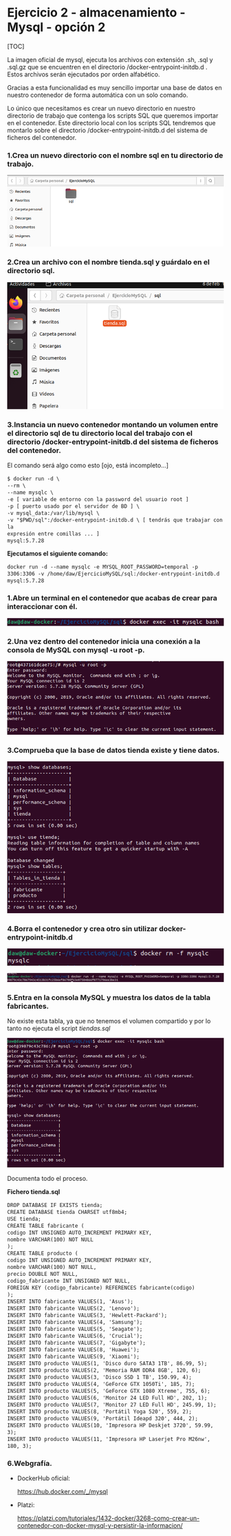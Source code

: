 # Ejercicio 2 - almacenamiento - Mysql - opción 2

 

[TOC]



La imagen oficial de mysql, ejecuta los archivos con extensión .sh, .sql y .sql.gz que se encuentren en el directorio /docker-entrypoint-initdb.d . Estos archivos serán ejecutados por orden alfabético. 

Gracias a esta funcionalidad es muy sencillo importar una base de datos en nuestro contenedor de forma automática con un solo comando. 

Lo único que necesitamos es crear un nuevo directorio en nuestro directorio de trabajo que contenga los scripts SQL que queremos importar en el contenedor. Este directorio local con los scripts SQL tendremos que montarlo sobre el directorio /docker-entrypoint-initdb.d del sistema de ficheros del contenedor. 

### **1.Crea un nuevo directorio con el nombre sql en tu directorio de trabajo.** 

![image-20230206182708064](./assets/image-20230206182708064.png)



### **2.Crea un archivo con el nombre tienda.sql y guárdalo en el directorio sql.** 

![image-20230206182730777](./assets/image-20230206182730777.png)



### **3.Instancia un nuevo contenedor montando un volumen entre el directorio sql de tu directorio local del trabajo con el directorio /docker-entrypoint-initdb.d del sistema de ficheros del contenedor.** 

El comando será algo como esto [ojo, está incompleto...] 

```mysql
$ docker run -d \
--rm \
--name mysqlc \
-e [ variable de entorno con la password del usuario root ]
-p [ puerto usado por el servidor de BD ] \
-v mysql_data:/var/lib/mysql \
-v "$PWD/sql":/docker-entrypoint-initdb.d \ [ tendrás que trabajar con la
expresión entre comillas ... ]
mysql:5.7.28

```



**Ejecutamos el siguiente comando:**

```
docker run -d --name mysqlc -e MYSQL_ROOT_PASSWORD=temporal -p 3306:3306 -v /home/daw/EjercicioMySQL/sql:/docker-entrypoint-initdb.d mysql:5.7.28
```



### **1.Abre un terminal en el contenedor que acabas de crear para interaccionar con él.** 

![image-20230206182912640](./assets/image-20230206182912640.png)



### **2.Una vez dentro del contenedor inicia una conexión a la consola de MySQL con mysql -u root -p.**

![image-20230206182952511](./assets/image-20230206182952511.png)



### **3.Comprueba que la base de datos tienda existe y tiene datos.** 

![image-20230206183026791](./assets/image-20230206183026791.png)



### **4.Borra el contenedor y crea otro sin utilizar docker-entrypoint-initdb.d** 

![image-20230206183051587](./assets/image-20230206183051587.png)

![image-20230206183332761](./assets/image-20230206183332761.png)



### **5.Entra en la consola MySQL y muestra los datos de la tabla fabricantes.** 

No existe esta tabla, ya que no tenemos el volumen compartido y por lo tanto no ejecuta el script *tiendas.sql*

![image-20230206183405372](./assets/image-20230206183405372.png)

Documenta todo el proceso. 



**Fichero tienda.sql**

```mysql
DROP DATABASE IF EXISTS tienda;
CREATE DATABASE tienda CHARSET utf8mb4;
USE tienda;
CREATE TABLE fabricante (
codigo INT UNSIGNED AUTO_INCREMENT PRIMARY KEY,
nombre VARCHAR(100) NOT NULL
);
CREATE TABLE producto (
codigo INT UNSIGNED AUTO_INCREMENT PRIMARY KEY,
nombre VARCHAR(100) NOT NULL,
precio DOUBLE NOT NULL,
codigo_fabricante INT UNSIGNED NOT NULL,
FOREIGN KEY (codigo_fabricante) REFERENCES fabricante(codigo)
);
INSERT INTO fabricante VALUES(1, 'Asus');
INSERT INTO fabricante VALUES(2, 'Lenovo');
INSERT INTO fabricante VALUES(3, 'Hewlett-Packard');
INSERT INTO fabricante VALUES(4, 'Samsung');
INSERT INTO fabricante VALUES(5, 'Seagate');
INSERT INTO fabricante VALUES(6, 'Crucial');
INSERT INTO fabricante VALUES(7, 'Gigabyte');
INSERT INTO fabricante VALUES(8, 'Huawei');
INSERT INTO fabricante VALUES(9, 'Xiaomi');
INSERT INTO producto VALUES(1, 'Disco duro SATA3 1TB', 86.99, 5);
INSERT INTO producto VALUES(2, 'Memoria RAM DDR4 8GB', 120, 6);
INSERT INTO producto VALUES(3, 'Disco SSD 1 TB', 150.99, 4);
INSERT INTO producto VALUES(4, 'GeForce GTX 1050Ti', 185, 7);
INSERT INTO producto VALUES(5, 'GeForce GTX 1080 Xtreme', 755, 6);
INSERT INTO producto VALUES(6, 'Monitor 24 LED Full HD', 202, 1);
INSERT INTO producto VALUES(7, 'Monitor 27 LED Full HD', 245.99, 1);
INSERT INTO producto VALUES(8, 'Portátil Yoga 520', 559, 2);
INSERT INTO producto VALUES(9, 'Portátil Ideapd 320', 444, 2);
INSERT INTO producto VALUES(10, 'Impresora HP Deskjet 3720', 59.99, 3);
INSERT INTO producto VALUES(11, 'Impresora HP Laserjet Pro M26nw', 180, 3);
```



### 6.**Webgrafía**.

- DockerHub oficial:

  https://hub.docker.com/_/mysql

- Platzi:

  https://platzi.com/tutoriales/1432-docker/3268-como-crear-un-contenedor-con-docker-mysql-y-persistir-la-informacion/
